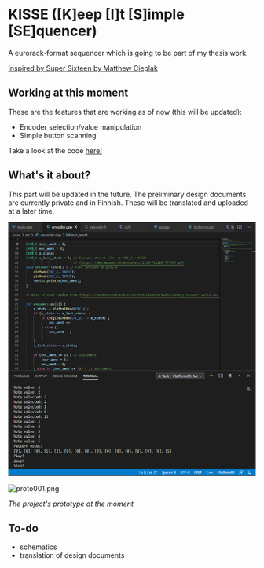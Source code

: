 # KISSE ([K]eep [I]t [S]imple [SE]quencer)

A eurorack-format sequencer which is going to be part of my thesis work.

[Inspired by Super Sixteen by Matthew Cieplak](https://github.com/matthewcieplak/super-sixteen)

## Working at this moment

These are the features that are working as of now (this will be updated):

  * Encoder selection/value manipulation
  * Simple button scanning

Take a look at the code [here!](./src/)

## What's it about?

This part will be updated in the future. The preliminary design documents are currently private and in Finnish. These will be translated and uploaded at a later time.

![overview001](./imgs/overview001.png)

![proto001.png](./imgs/proto001.png)

_The project's prototype at the moment_

## To-do

  * schematics
  * translation of design documents
